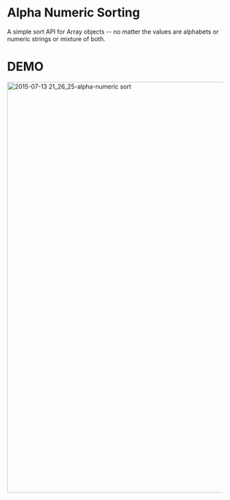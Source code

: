 # Alpha Numeric Sorting

A simple sort API for Array objects -- no matter the values are alphabets or numeric strings or mixture of both.


# DEMO
<a href="https://dl.dropboxusercontent.com/u/38077118/Venkat_POC/alphanumeric-sort/client/index.html" target="_blank">
    <img width="958" alt="2015-07-13 21_26_25-alpha-numeric sort" src="https://cloud.githubusercontent.com/assets/4510015/8654086/de0eb340-29a5-11e5-80e6-4213ee16e579.png">
</a>
